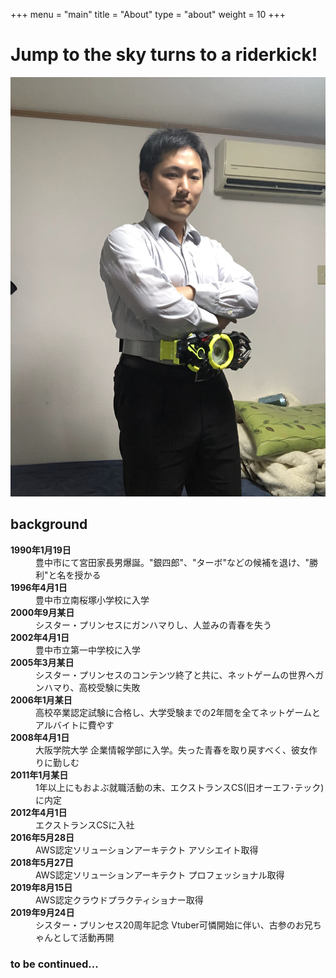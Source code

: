 +++
menu = "main"
title = "About"
type = "about"
weight = 10
+++

# Jump to the sky turns to a riderkick!

![about](../images/miyata.jpg)

## background

<dl>
  <dt><strong>1990年1月19日</strong></dt>
  <dd>豊中市にて宮田家長男爆誕。"銀四郎"、"ターボ"などの候補を退け、"勝利"と名を授かる</dd>
  <dt><strong>1996年4月1日</strong></dt>
  <dd>豊中市立南桜塚小学校に入学</dd>
    <dt><strong>2000年9月某日</strong></dt>
  <dd>シスター・プリンセスにガンハマりし、人並みの青春を失う
    <dt><strong>2002年4月1日</strong></dt>
  <dd>豊中市立第一中学校に入学</dd>
  <dt><strong>2005年3月某日</strong></dt>
  <dd>シスター・プリンセスのコンテンツ終了と共に、ネットゲームの世界へガンハマり、高校受験に失敗</dd>
  <dt><strong>2006年1月某日</strong></dt>
  <dd>高校卒業認定試験に合格し、大学受験までの2年間を全てネットゲームとアルバイトに費やす</dd>
  <dt><strong>2008年4月1日</strong></dt>
  <dd>大阪学院大学 企業情報学部に入学。失った青春を取り戻すべく、彼女作りに勤しむ</dd>
    <dt><strong>2011年1月某日</strong></dt>
  <dd>1年以上にもおよぶ就職活動の末、エクストランスCS(旧オーエフ･テック)に内定</dd>
    <dt><strong>2012年4月1日</strong></dt>
  <dd>エクストランスCSに入社</dd>
    <dt><strong>2016年5月28日</strong></dt>
  <dd>AWS認定ソリューションアーキテクト アソシエイト取得</dd>
    <dt><strong>2018年5月27日</strong></dt>
  <dd>AWS認定ソリューションアーキテクト プロフェッショナル取得</dd>
<dt><strong>2019年8月15日</strong></dt>
  <dd>AWS認定クラウドプラクティショナー取得</dd>
  <dt><strong>2019年9月24日</strong></dt>
  <dd>シスター・プリンセス20周年記念 Vtuber可憐開始に伴い、古参のお兄ちゃんとして活動再開</dd>
</dl> 

### to be continued...
